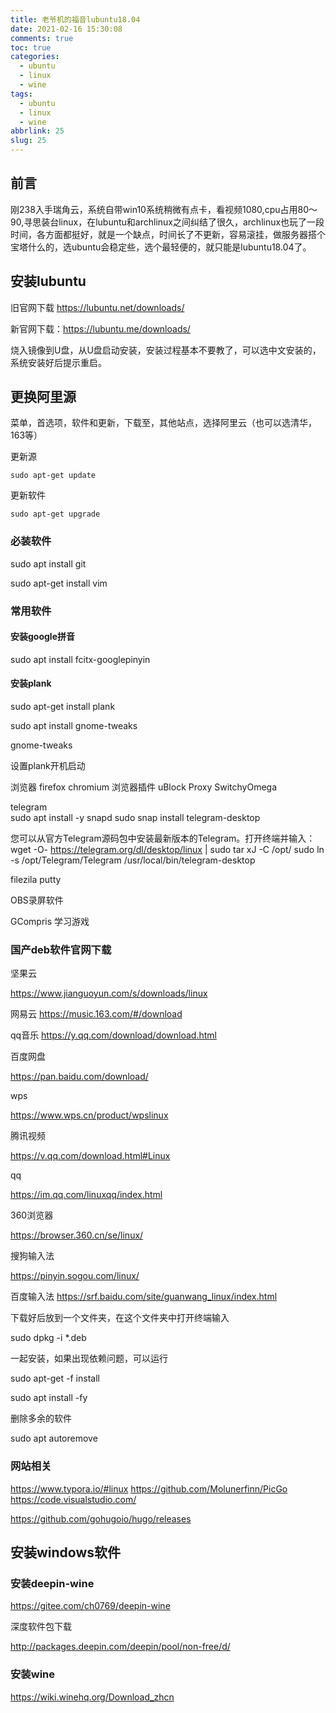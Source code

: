 ```yaml
---
title: 老爷机的福音lubuntu18.04
date: 2021-02-16 15:30:08
comments: true
toc: true
categories:
  - ubuntu
  - linux
  - wine
tags:
  - ubuntu
  - linux
  - wine
abbrlink: 25
slug: 25
---
```

## 前言

刚238入手瑞角云，系统自带win10系统稍微有点卡，看视频1080,cpu占用80～90,寻思装台linux，在lubuntu和archlinux之间纠结了很久，archlinux也玩了一段时间，各方面都挺好，就是一个缺点，时间长了不更新，容易滚挂，做服务器搭个宝塔什么的，选ubuntu会稳定些，选个最轻便的，就只能是lubuntu18.04了。

## 安装lubuntu

旧官网下载 https://lubuntu.net/downloads/

新官网下载：https://lubuntu.me/downloads/ 

  烧入镜像到U盘，从U盘启动安装，安装过程基本不要教了，可以选中文安装的，系统安装好后提示重启。

## 更换阿里源

菜单，首选项，软件和更新，下载至，其他站点，选择阿里云（也可以选清华，163等）

更新源

```
sudo apt-get update
```

更新软件

```
sudo apt-get upgrade
```

### 必装软件

sudo apt install git

sudo apt-get install vim

### 常用软件

#### 安装google拼音

sudo apt install fcitx-googlepinyin

#### 安装plank

sudo apt-get install plank

sudo apt install gnome-tweaks

gnome-tweaks

设置plank开机启动

浏览器
firefox chromium
浏览器插件
uBlock
Proxy SwitchyOmega

telegram   
sudo apt install -y snapd
sudo snap install telegram-desktop

您可以从官方Telegram源码包中安装最新版本的Telegram。打开终端并输入：
 wget -O- https://telegram.org/dl/desktop/linux | sudo tar xJ -C /opt/
 sudo ln -s /opt/Telegram/Telegram /usr/local/bin/telegram-desktop

filezila  putty

OBS录屏软件

GCompris  学习游戏

### 国产deb软件官网下载



坚果云

https://www.jianguoyun.com/s/downloads/linux

网易云
https://music.163.com/#/download

qq音乐
https://y.qq.com/download/download.html

百度网盘

https://pan.baidu.com/download/

wps

https://www.wps.cn/product/wpslinux

腾讯视频

https://v.qq.com/download.html#Linux

qq

https://im.qq.com/linuxqq/index.html

360浏览器

https://browser.360.cn/se/linux/

搜狗输入法

https://pinyin.sogou.com/linux/

百度输入法
https://srf.baidu.com/site/guanwang_linux/index.html

下载好后放到一个文件夹，在这个文件夹中打开终端输入

sudo dpkg -i *.deb

一起安装，如果出现依赖问题，可以运行

sudo apt-get -f install

sudo apt install -fy

删除多余的软件

sudo apt autoremove



### 网站相关

https://www.typora.io/#linux
https://github.com/Molunerfinn/PicGo
https://code.visualstudio.com/

https://github.com/gohugoio/hugo/releases



## 安装windows软件

### 安装deepin-wine

https://gitee.com/ch0769/deepin-wine

深度软件包下载

http://packages.deepin.com/deepin/pool/non-free/d/



### 安装wine

https://wiki.winehq.org/Download_zhcn



